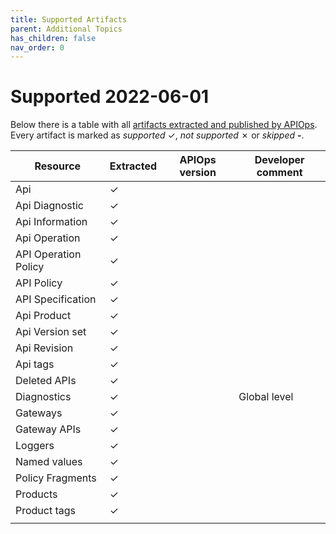 ```yaml
---
title: Supported Artifacts
parent: Additional Topics
has_children: false
nav_order: 0
---
```


# Supported  2022-06-01
Below there is a table with all [artifacts extracted and published by APIOps](https://docs.microsoft.com/en-us/rest/api/apimanagement/). Every artifact is marked as *supported* ✓, *not supported* ✗ or *skipped* **-**.

| Resource | Extracted | APIOps version | Developer comment |
|---|---|---|---|
| Api | ✓ |  | |
| Api Diagnostic | ✓ | | |
| Api Information | ✓ | | |
| Api Operation | ✓ | | |
| API Operation Policy | ✓ | | |
| API Policy | ✓ | | |
| API Specification | ✓ | | |
| Api Product | ✓ | | |
| Api Version set | ✓ | | |
| Api Revision | ✓ | | |
| Api tags | ✓ | | |
| Deleted APIs | ✓ | | |
| Diagnostics | ✓ | | Global level |
| Gateways | ✓| | |
| Gateway APIs | ✓| | |
| Loggers | ✓ | | |
| Named values | ✓ | | |
| Policy Fragments | ✓ | | |
| Products | ✓ | | |
| Product tags | ✓ | | |
| |
